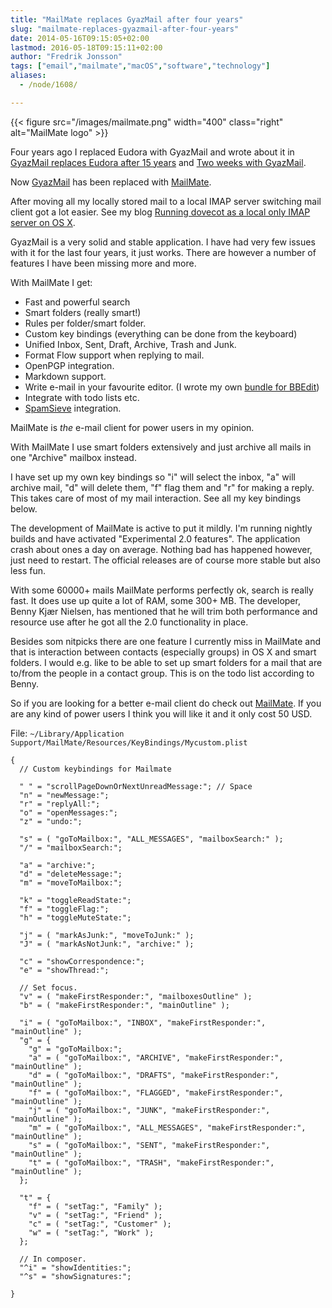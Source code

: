 ```yaml
---
title: "MailMate replaces GyazMail after four years"
slug: "mailmate-replaces-gyazmail-after-four-years"
date: 2014-05-16T09:15:05+02:00
lastmod: 2016-05-18T09:15:11+02:00
author: "Fredrik Jonsson"
tags: ["email","mailmate","macOS","software","technology"]
aliases:
  - /node/1608/

---
```


{{< figure src="/images/mailmate.png" width="400" class="right" alt="MailMate logo" >}}

Four years ago I replaced Eudora with GyazMail and wrote about it in [GyazMail replaces Eudora after 15 years](/node/1341) and [Two weeks with GyazMail](/node/1343).

Now [GyazMail](http://gyazsquare.com/gyazmail/) has been replaced with [MailMate](https://freron.com/).

After moving all my locally stored mail to a local IMAP server switching mail client got a lot easier. See my blog [Running dovecot as a local only IMAP server on OS X](/node/1607).

GyazMail is a very solid and stable application. I have had very few issues with it for the last four years, it just works. There are however a number of features I have been missing more and more.

With MailMate I get:

* Fast and powerful search
* Smart folders (really smart!)
* Rules per folder/smart folder.
* Custom key bindings (everything can be done from the keyboard)
* Unified Inbox, Sent, Draft, Archive, Trash and Junk.
* Format Flow support when replying to mail.
* OpenPGP integration.
* Markdown support.
* Write e-mail in your favourite editor. (I wrote my own [bundle for BBEdit](https://github.com/frjo/mailmate-bundles))
* Integrate with todo lists etc.
* [SpamSieve](https://c-command.com/spamsieve/) integration.

MailMate is *the* e-mail client for power users in my opinion.

With MailMate I use smart folders extensively and just archive all mails in one "Archive" mailbox instead.

I have set up my own key bindings so "i" will select the inbox, "a" will archive mail, "d" will delete them, "f" flag them and "r" for making a reply. This takes care of most of my mail interaction. See all my key bindings below.

The development of MailMate is active to put it mildly. I'm running nightly builds and have activated "Experimental 2.0 features". The application crash about ones a day on average. Nothing bad has happened however, just need to restart. The official releases are of course more stable but also less fun.

With some 60000+ mails MailMate performs perfectly ok, search is really fast. It does use up quite a lot of RAM, some 300+ MB. The developer, Benny Kjær Nielsen, has mentioned that he will trim both performance and resource use after he got all the 2.0 functionality in place.

Besides som nitpicks there are one feature I currently miss in MailMate and that is interaction between contacts (especially groups) in OS X and smart folders. I would e.g. like to be able to set up smart folders for a mail that are to/from the people in a contact group. This is on the todo list according to Benny.

So if you are looking for a better e-mail client do check out [MailMate](https://freron.com/). If you are any kind of power users I think you will like it and it only cost 50 USD.


File: `~/Library/Application Support/MailMate/Resources/KeyBindings/Mycustom.plist`

~~~~
{
  // Custom keybindings for Mailmate

  " " = "scrollPageDownOrNextUnreadMessage:"; // Space
  "n" = "newMessage:";
  "r" = "replyAll:";
  "o" = "openMessages:";
  "z" = "undo:";

  "s" = ( "goToMailbox:", "ALL_MESSAGES", "mailboxSearch:" );
  "/" = "mailboxSearch:";

  "a" = "archive:";
  "d" = "deleteMessage:";
  "m" = "moveToMailbox:";

  "k" = "toggleReadState:";
  "f" = "toggleFlag:";
  "h" = "toggleMuteState:";

  "j" = ( "markAsJunk:", "moveToJunk:" );
  "J" = ( "markAsNotJunk:", "archive:" );

  "c" = "showCorrespondence:";
  "e" = "showThread:";

  // Set focus.
  "v" = ( "makeFirstResponder:", "mailboxesOutline" );
  "b" = ( "makeFirstResponder:", "mainOutline" );

  "i" = ( "goToMailbox:", "INBOX", "makeFirstResponder:", "mainOutline" );
  "g" = {
    "g" = "goToMailbox:";
    "a" = ( "goToMailbox:", "ARCHIVE", "makeFirstResponder:", "mainOutline" );
    "d" = ( "goToMailbox:", "DRAFTS", "makeFirstResponder:", "mainOutline" );
    "f" = ( "goToMailbox:", "FLAGGED", "makeFirstResponder:", "mainOutline" );
    "j" = ( "goToMailbox:", "JUNK", "makeFirstResponder:", "mainOutline" );
    "m" = ( "goToMailbox:", "ALL_MESSAGES", "makeFirstResponder:", "mainOutline" );
    "s" = ( "goToMailbox:", "SENT", "makeFirstResponder:", "mainOutline" );
    "t" = ( "goToMailbox:", "TRASH", "makeFirstResponder:", "mainOutline" );
  };

  "t" = {
    "f" = ( "setTag:", "Family" );
    "v" = ( "setTag:", "Friend" );
    "c" = ( "setTag:", "Customer" );
    "w" = ( "setTag:", "Work" );
  };

  // In composer.
  "^i" = "showIdentities:";
  "^s" = "showSignatures:";

}
~~~~

